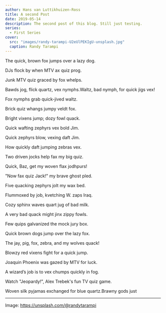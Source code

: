 ```yaml
---
author: Hans van Luttikhuizen-Ross
title: A second Post
date: 2019-05-14
description: The second post of this blog. Still just testing.
series: 
  - First Series
cover: 
  src: "images/randy-tarampi-U2eUlPEKIgU-unsplash.jpg"
  caption: Randy Tarampi
---
```


The quick, brown fox jumps over a lazy dog.

DJs flock by when MTV ax quiz prog.

Junk MTV quiz graced by fox whelps.

Bawds jog, flick quartz, vex nymphs.Waltz, bad nymph, for quick jigs vex! 

Fox nymphs grab quick-jived waltz.

Brick quiz whangs jumpy veldt fox.

Bright vixens jump; dozy fowl quack.

Quick wafting zephyrs vex bold Jim.

Quick zephyrs blow, vexing daft Jim.

How quickly daft jumping zebras vex.

Two driven jocks help fax my big quiz.

Quick, Baz, get my woven flax jodhpurs! 

"Now fax quiz Jack!" my brave ghost pled.

Five quacking zephyrs jolt my wax bed.

Flummoxed by job, kvetching W. zaps Iraq.

Cozy sphinx waves quart jug of bad milk.

A very bad quack might jinx zippy fowls.

Few quips galvanized the mock jury box.

Quick brown dogs jump over the lazy fox.

The jay, pig, fox, zebra, and my wolves quack! 

Blowzy red vixens fight for a quick jump.

Joaquin Phoenix was gazed by MTV for luck.

A wizard’s job is to vex chumps quickly in fog.

Watch "Jeopardy!", Alex Trebek's fun TV quiz game.

Woven silk pyjamas exchanged for blue quartz.Brawny gods just

---

Image: https://unsplash.com/@randytarampi